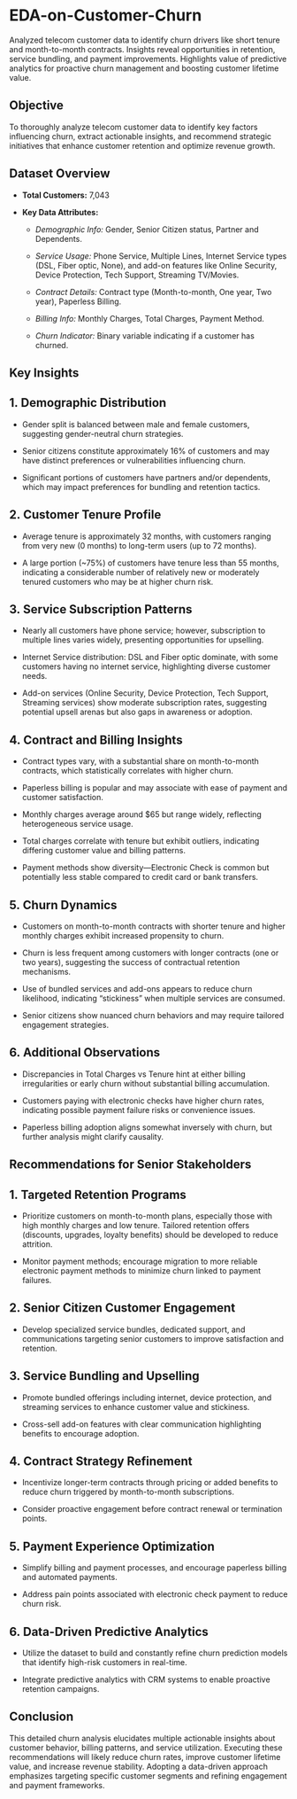 # EDA-on-Customer-Churn
Analyzed telecom customer data to identify churn drivers like short tenure and month-to-month contracts. Insights reveal opportunities in retention, service bundling, and payment improvements. Highlights value of predictive analytics for proactive churn management and boosting customer lifetime value.

## Objective

To thoroughly analyze telecom customer data to identify key factors influencing churn, extract actionable insights, and recommend strategic initiatives that enhance customer retention and optimize revenue growth.

## Dataset Overview

- **Total Customers:** 7,043
    
- **Key Data Attributes:**
    
    - _Demographic Info:_ Gender, Senior Citizen status, Partner and Dependents.
        
    - _Service Usage:_ Phone Service, Multiple Lines, Internet Service types (DSL, Fiber optic, None), and add-on features like Online Security, Device Protection, Tech Support, Streaming TV/Movies.
        
    - _Contract Details:_ Contract type (Month-to-month, One year, Two year), Paperless Billing.
        
    - _Billing Info:_ Monthly Charges, Total Charges, Payment Method.
        
    - _Churn Indicator:_ Binary variable indicating if a customer has churned.
        

## Key Insights

## 1. **Demographic Distribution**

- Gender split is balanced between male and female customers, suggesting gender-neutral churn strategies.
    
- Senior citizens constitute approximately 16% of customers and may have distinct preferences or vulnerabilities influencing churn.
    
- Significant portions of customers have partners and/or dependents, which may impact preferences for bundling and retention tactics.
    

## 2. **Customer Tenure Profile**

- Average tenure is approximately 32 months, with customers ranging from very new (0 months) to long-term users (up to 72 months).
    
- A large portion (~75%) of customers have tenure less than 55 months, indicating a considerable number of relatively new or moderately tenured customers who may be at higher churn risk.
    

## 3. **Service Subscription Patterns**

- Nearly all customers have phone service; however, subscription to multiple lines varies widely, presenting opportunities for upselling.
    
- Internet Service distribution: DSL and Fiber optic dominate, with some customers having no internet service, highlighting diverse customer needs.
    
- Add-on services (Online Security, Device Protection, Tech Support, Streaming services) show moderate subscription rates, suggesting potential upsell arenas but also gaps in awareness or adoption.
    

## 4. **Contract and Billing Insights**

- Contract types vary, with a substantial share on month-to-month contracts, which statistically correlates with higher churn.
    
- Paperless billing is popular and may associate with ease of payment and customer satisfaction.
    
- Monthly charges average around $65 but range widely, reflecting heterogeneous service usage.
    
- Total charges correlate with tenure but exhibit outliers, indicating differing customer value and billing patterns.
    
- Payment methods show diversity—Electronic Check is common but potentially less stable compared to credit card or bank transfers.
    

## 5. **Churn Dynamics**

- Customers on month-to-month contracts with shorter tenure and higher monthly charges exhibit increased propensity to churn.
    
- Churn is less frequent among customers with longer contracts (one or two years), suggesting the success of contractual retention mechanisms.
    
- Use of bundled services and add-ons appears to reduce churn likelihood, indicating “stickiness” when multiple services are consumed.
    
- Senior citizens show nuanced churn behaviors and may require tailored engagement strategies.
    

## 6. **Additional Observations**

- Discrepancies in Total Charges vs Tenure hint at either billing irregularities or early churn without substantial billing accumulation.
    
- Customers paying with electronic checks have higher churn rates, indicating possible payment failure risks or convenience issues.
    
- Paperless billing adoption aligns somewhat inversely with churn, but further analysis might clarify causality.
    

## Recommendations for Senior Stakeholders

## 1. **Targeted Retention Programs**

- Prioritize customers on month-to-month plans, especially those with high monthly charges and low tenure. Tailored retention offers (discounts, upgrades, loyalty benefits) should be developed to reduce attrition.
    
- Monitor payment methods; encourage migration to more reliable electronic payment methods to minimize churn linked to payment failures.
    

## 2. **Senior Citizen Customer Engagement**

- Develop specialized service bundles, dedicated support, and communications targeting senior customers to improve satisfaction and retention.
    

## 3. **Service Bundling and Upselling**

- Promote bundled offerings including internet, device protection, and streaming services to enhance customer value and stickiness.
    
- Cross-sell add-on features with clear communication highlighting benefits to encourage adoption.
    

## 4. **Contract Strategy Refinement**

- Incentivize longer-term contracts through pricing or added benefits to reduce churn triggered by month-to-month subscriptions.
    
- Consider proactive engagement before contract renewal or termination points.
    

## 5. **Payment Experience Optimization**

- Simplify billing and payment processes, and encourage paperless billing and automated payments.
    
- Address pain points associated with electronic check payment to reduce churn risk.
    

## 6. **Data-Driven Predictive Analytics**

- Utilize the dataset to build and constantly refine churn prediction models that identify high-risk customers in real-time.
    
- Integrate predictive analytics with CRM systems to enable proactive retention campaigns.
    

## Conclusion

This detailed churn analysis elucidates multiple actionable insights about customer behavior, billing patterns, and service utilization. Executing these recommendations will likely reduce churn rates, improve customer lifetime value, and increase revenue stability. Adopting a data-driven approach emphasizes targeting specific customer segments and refining engagement and payment frameworks.
